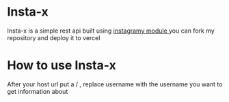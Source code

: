 # Insta-x
Insta-x is a simple rest api built using [instagramy module ](https://pypi.org/project/instagramy/) you can fork my repository and deploy it to vercel 

# How to use Insta-x 

After your host url  put a /<username> , replace username with the username you want to get information about 
  



